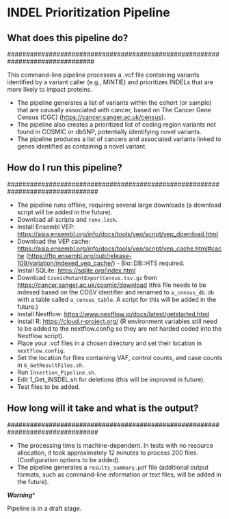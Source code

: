 # INDEL Prioritization Pipeline

## What does this pipeline do?
###############################################################################

This command-line pipeline processes a .vcf file containing variants identified by a variant caller (e.g., MINTIE) and prioritizes INDELs that are more likely to impact proteins.

- The pipeline generates a list of variants within the cohort (or sample) that are causally associated with cancer, based on The Cancer Gene Census (CGC) (https://cancer.sanger.ac.uk/census).
- The pipeline also creates a prioritized list of coding region variants not found in COSMIC or dbSNP, potentially identifying novel variants.
- The pipeline produces a list of cancers and associated variants linked to genes identified as containing a novel variant.

## How do I run this pipeline?
################################################################################

- The pipeline runs offline, requiring several large downloads (a download script will be added in the future).
- Download all scripts and `renv.lock`.
- Install Ensembl VEP: https://asia.ensembl.org/info/docs/tools/vep/script/vep_download.html
- Download the VEP cache: https://asia.ensembl.org/info/docs/tools/vep/script/vep_cache.html#cache
    (https://ftp.ensembl.org/pub/release-109/variation/indexed_vep_cache/) - Bio::DB::HTS required.
- Install SQLite: https://sqlite.org/index.html
- Download `CosmicMutantExportCensus.tsv.gz` from https://cancer.sanger.ac.uk/cosmic/download (this file needs to be indexed based on the COSV identifier and renamed to `a_census_db.db` with a table called `a_census_table`. A script for this will be added in the future.)
- Install Nextflow: https://www.nextflow.io/docs/latest/getstarted.html
- Install R: https://cloud.r-project.org/ (R environment variables still need to be added to the nextflow.config so they are not harded coded into the Nextflow script). 
- Place your .vcf files in a chosen directory and set their location in `nextflow.config`.
- Set the location for files containing VAF, control counts, and case counts in `6_GetResultFiles.sh`.
- Run `Insertion_Pipeline.sh`.
- Edit 1_Get_INSDEL.sh for deletions (this will be improved in future).
- Test files to be added. 

## How long will it take and what is the output?
################################################################################

- The processing time is machine-dependent. In tests with no resource allocation, it took approximately 12 minutes to process 200 files. (Configuration options to be added).
- The pipeline generates a `results_summary.pdf` file (additional output formats, such as command-line information or text files, will be added in the future).

*****Warning******

Pipeline is in a draft stage. 

